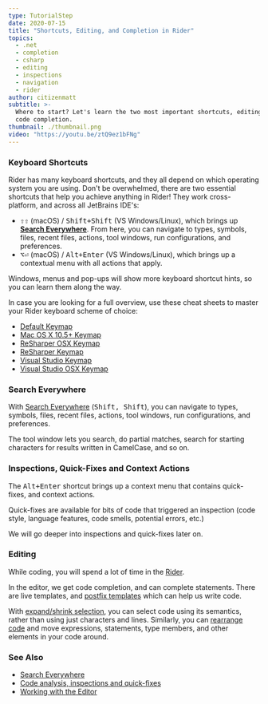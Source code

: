 ```yaml
---
type: TutorialStep
date: 2020-07-15
title: "Shortcuts, Editing, and Completion in Rider"
topics:
  - .net
  - completion
  - csharp
  - editing
  - inspections
  - navigation
  - rider
author: citizenmatt
subtitle: >-
  Where to start? Let's learn the two most important shortcuts, editing, and
  code completion.
thumbnail: ./thumbnail.png
video: "https://youtu.be/ztQ9ez1bFNg"
---
```


### Keyboard Shortcuts

Rider has many keyboard shortcuts, and they all depend on which operating system you are using. Don't be overwhelmed, there are two essential shortcuts that help you achieve anything in Rider! They work cross-platform, and across all JetBrains IDE's:

- <kbd>⇧⇧</kbd> (macOS) / <kbd>Shift+Shift</kbd> (VS Windows/Linux), which brings up <b><a href="https://www.jetbrains.com/help/rider/Searching_Everywhere.html">Search Everywhere</a></b>. From here, you can navigate to types, symbols, files, recent files, actions, tool windows, run configurations, and preferences.
- <kbd>⌥⏎</kbd> (macOS) / <kbd>Alt+Enter</kbd> (VS Windows/Linux), which brings up a contextual menu with all actions that apply.

Windows, menus and pop-ups will show more keyboard shortcut hints, so you can learn them along the way.

In case you are looking for a full overview, use these cheat sheets to master your Rider keyboard scheme of choice:

- [Default Keymap](https://resources.jetbrains.com/storage/products/rider/docs/Rider_default_win_shortcuts.pdf)
- [Mac OS X 10.5+ Keymap](https://resources.jetbrains.com/storage/products/rider/docs/Rider_macosx_shortcuts.pdf)
- [ReSharper OSX Keymap](https://resources.jetbrains.com/storage/products/rider/docs/Rider_ReSharper_mac_shortcuts.pdf)
- [ReSharper Keymap](https://resources.jetbrains.com/storage/products/rider/docs/Rider_ReSharper_win_shortcuts.pdf)
- [Visual Studio Keymap](https://resources.jetbrains.com/storage/products/rider/docs/Rider_VS_win_shortcuts.pdf)
- [Visual Studio OSX Keymap](https://resources.jetbrains.com/storage/products/rider/docs/Rider_VS_mac_shortcuts.pdf)

### Search Everywhere

With [Search Everywhere](https://www.jetbrains.com/help/rider/Searching_Everywhere.html) (<kbd>Shift, Shift</kbd>), you can navigate to types, symbols, files, recent files, actions, tool windows, run configurations, and preferences.

The tool window lets you search, do partial matches, search for starting characters for results written in CamelCase, and so on.

### Inspections, Quick-Fixes and Context Actions

The <kbd>Alt+Enter</kbd> shortcut brings up a context menu that contains quick-fixes, and context actions.

Quick-fixes are available for bits of code that triggered an inspection (code style, language features, code smells, potential errors, etc.)

We will go deeper into inspections and quick-fixes later on.

### Editing

While coding, you will spend a lot of time in the [Rider](https://www.jetbrains.com/help/rider/Working_in_the_Editor.html).

In the editor, we get code completion, and can complete statements. There are live templates, and [postfix templates](https://www.jetbrains.com/help/rider/Postfix_Templates.html#list)
which can help us write code.

With [expand/shrink selection](https://www.jetbrains.com/help/rider/Selecting_Text_in_the_Editor.html), you can select code using its semantics, rather than using just characters and lines. Similarly, you can [rearrange code](https://www.jetbrains.com/help/rider/Coding_Assistance__Moving_Code_Elements.html)
and move expressions, statements, type members, and other elements in your code around.

### See Also

- [Search Everywhere](https://www.jetbrains.com/help/rider/Searching_Everywhere.html)
- [Code analysis, inspections and quick-fixes](https://blog.jetbrains.com/dotnet/2018/05/17/introduction-code-analysis-rider/)
- [Working with the Editor](https://www.jetbrains.com/help/rider/Working_in_the_Editor.html)
